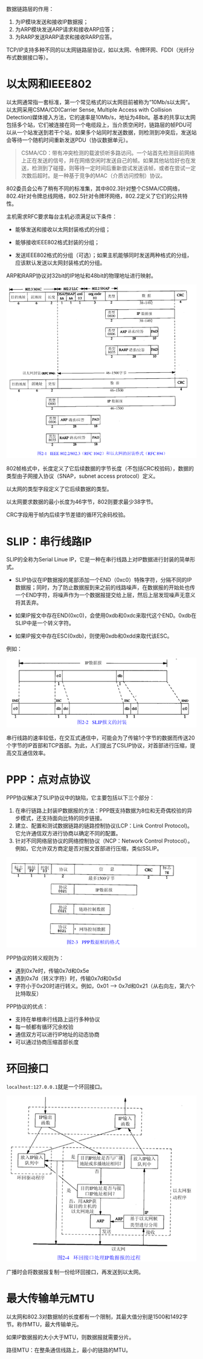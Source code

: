 数据链路层的作用：

1. 为IP模块发送和接收IP数据报；
2. 为ARP模块发送ARP请求和接收ARP应答；
3. 为RARP发送RARP请求和接收RARP应答。

TCP/IP支持多种不同的以太网链路层协议，如以太网、令牌环网、FDDI（光纤分布式数据接口等）。

# 以太网和IEEE802

以太网通常指一套标准，第一个常见格式的以太网目前被称为“10Mb/s以太网“。以太网采用CSMA/CD(Carrier Sense, Multiple Access with Collision Detection)媒体接入方法，它的速率是10Mb/s，地址为48bit。基本的共享以太网包括多个站，它们被连接在同一个电缆段上，当介质空闲时，链路层的帧PDU可以从一个站发送到若干个站，如果多个站同时发送数据，则检测到冲突后，发送站会等待一个随机时间重新发送PDU（协议数据单元）。

> CSMA/CD：带有冲突检测的载波侦听多路访问。一个站首先检测目前网络上正在发送的信号，并在网络空闲时发送自己的帧。如果其他站恰好也在发送，检测到了碰撞，则等待一定时间后重新尝试发送该帧，或者在尝试一定次数后超时。是一种基于竞争的MAC（介质访问控制）协议。

802委员会公布了稍有不同的标准集，其中802.3针对整个CSMA/CD网络，802.4针对令牌总线网络，802.5针对令牌环网络，802.2定义了它们的公共特性。

主机需求RFC要求每台主机必须满足以下条件：

- 能够发送和接收以太网封装格式的分组；

- 能够接收IEEE802格式封装的分组；

- 发送IEEE802格式的分组（可选）；如果主机能够同时发送两种格式的分组，应该默认发送以太网封装格式的分组。

ARP和RARP协议对32bit的IP地址和48bit的物理地址进行映射。

![image-20210415200447137](数据链路层.assets/image-20210415200447137.png)

802帧格式中，长度定义了它后续数据的字节长度（不包括CRC校验码），数据的类型由子网接入协议（SNAP，subnet access protocol）定义。

以太网的类型字段定义了它后续数据的类型。

以太网要求数据的最小长度为46字节，802则要求最少38字节。

CRC字段用于帧内后续字节差错的循环冗余码校验。

# SLIP：串行线路IP

SLIP的全称为Serial Linue IP，它是一种在串行线路上对IP数据进行封装的简单形式。

- SLIP协议在IP数据报的尾部添加一个END（0xc0）特殊字符，分隔不同的IP数据报；同时，为了防止数据报到来之前的线路噪声，在数据报的开始处也传一个END字符，将噪声作为一个数据报提交给上层，然后上层发现噪声无意义将其丢弃。

- 如果IP报文中存在END(0xc0)，会使用0xdb和0xdc来取代这个END。0xdb在SLIP中是一个转义字符。
- 如果IP报文中存在ESC(0xdb)，则使用0xdb和0xdd来取代该ESC。

例如：

![image-20210415192040883](数据链路层.assets/image-20210415192040883.png)

串行线路的速率较低，在交互式通信中，可能会为了传输1个字节的数据而传送20个字节的IP首部和TCP首部。为此，人们提出了CSLIP协议，对首部进行压缩，提高交互通信效率。

# PPP：点对点协议

PPP协议解决了SLIP协议中的缺陷，它主要包括以下三个部分：

1. 在串行链路上封装IP数据报的方法：PPP既支持数据为8位和无奇偶校验的异步模式，还支持面向比特的同步链接。
2. 建立、配置和测试数据链路的链路控制协议(LCP：Link Control Protocol)。它允许通信双方进行协商以确定不同的配置。
3. 针对不同网络层协议的网络控制协议（NCP：Network Control Protocol）。例如，它允许双方商定是否对报文首部进行压缩，类似SSLIP。

![image-20210415193942549](数据链路层.assets/image-20210415193942549.png)

PPP协议的转义规则为：

- 遇到0x7e时，传输0x7d和0x5e
- 遇到0x7d（转义字符）时，传输0x7d和0x5d
- 字符小于0x20时进行转义。例如，0x01 ——> 0x7d和0x21（从右向左，第六个比特取反）

PPP协议的优点：

- 支持在单根串行线路上运行多种协议
- 每一帧都有循环冗余校验
- 通信双方可以进行IP地址的动态协商
- 可以通过协商压缩首部长度

# 环回接口

`localhost:127.0.0.1`就是一个环回接口。

![image-20210415194936449](数据链路层.assets/image-20210415194936449.png)

广播时会将数据报复制一份给环回接口，再发送到以太网。

# 最大传输单元MTU

以太网和802.3对数据帧的长度都有一个限制，其最大值分别是1500和1492字节。称作MTU，最大传输单元。

如果IP数据报的大小大于MTU，则数据报就需要分片。

路径MTU：在整条通信线路上，最小的链路的MTU。

